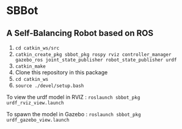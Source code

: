 # SBBot

## A Self-Balancing Robot based on ROS


1. `cd catkin_ws/src`
2. `catkin_create_pkg sbbot_pkg rospy rviz controller_manager gazebo_ros joint_state_publisher robot_state_publisher urdf`
3. `catkin_make`
4. Clone this repository in this package
5. `cd catkin_ws`
6. `source ./devel/setup.bash`

To view the urdf model in RVIZ :
`roslaunch sbbot_pkg urdf_rviz_view.launch`

To spawn the model in Gazebo :
`roslaunch sbbot_pkg urdf_gazebo_view.launch`

